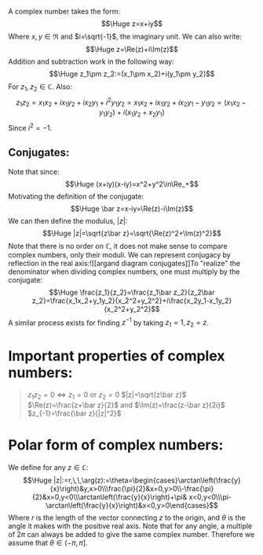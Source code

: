 A complex number takes the form:$$\Huge z=x+iy$$Where $x,y\in\Re$ and $i=\sqrt{-1}$, the imaginary unit. We can also write:$$\Huge z=\Re(z)+i\Im(z)$$Addition and subtraction work in the following way:$$\Huge z_1\pm z_2:=(x_1\pm x_2)+i(y_1\pm y_2)$$For $z_1,z_2\in \mathbb{C}$. Also:$$z_1z_2=x_1x_2+ix_1y_2+ix_2y_1+i^2y_1y_2=x_1x_2+ix_1y_2+ix_2y_1-y_1y_2=(x_1x_2-y_1y_2)+i(x_1y_2+x_2y_1)$$Since $i^2=-1$.

## Conjugates:

Note that since:$$\Huge (x+iy)(x-iy)=x^2+y^2\in\Re_+$$Motivating the definition of the conjugate:$$\Huge \bar z=x-iy=\Re(z)-i\Im(z)$$We can then define the modulus, $|z|$:$$\Huge |z|=\sqrt{z\bar z}=\sqrt{\Re(z)^2+\Im(z)^2}$$Note that there is no order on $\mathbb{C}$, it does not make sense to compare complex numbers, only their moduli. We can represent conjugacy by reflection in the real axis:![[argand diagram conjugates]]To "realize" the denominator when dividing complex numbers, one must multiply by the conjugate:$$\Huge \frac{z_1}{z_2}=\frac{z_1\bar z_2}{z_2\bar z_2}=\frac{x_1x_2+y_1y_2}{x_2^2+y_2^2}+i\frac{x_2y_1-x_1y_2}{x_2^2+y_2^2}$$A similar process exists for finding $z^{-1}$ by taking $z_1=1,z_2=z$.

# Important properties of complex numbers:

> $z_1z_2=0\iff z_1=0$ or $z_2=0$
> $|z|=\sqrt{z\bar z}$
> $\Re(z)=\frac{z+\bar z}{2}$ and $\Im(z)=\frac{z-\bar z}{2i}$
> $z_{-1}=\frac{\bar z}{|z|^2}$

# Polar form of complex numbers:

We define for any $z\in \mathbb{C}$:$$\Huge |z|:=r,\,\,\arg(z):=\theta=\begin{cases}\arctan\left(\frac{y}{x}\right)&y,x>0\\\frac{\pi}{2}&x=0,y>0\\-\frac{\pi}{2}&x=0,y<0\\\arctan\left(\frac{y}{x}\right)+\pi& x<0,y<0\\\pi-\arctan\left(\frac{y}{x}\right)&x<0,y>0\end{cases}$$Where $r$ is the length of the vector connecting $z$ to the origin, and $\theta$ is the angle it makes with the positive real axis. Note that for any angle, a multiple of $2\pi$ can always be added to give the same complex number. Therefore we assume that $\theta\in(-\pi,\pi]$.